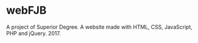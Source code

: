 # webFJB
A project of Superior Degree. A website made with HTML, CSS, JavaScript, PHP and jQuery. 2017.
